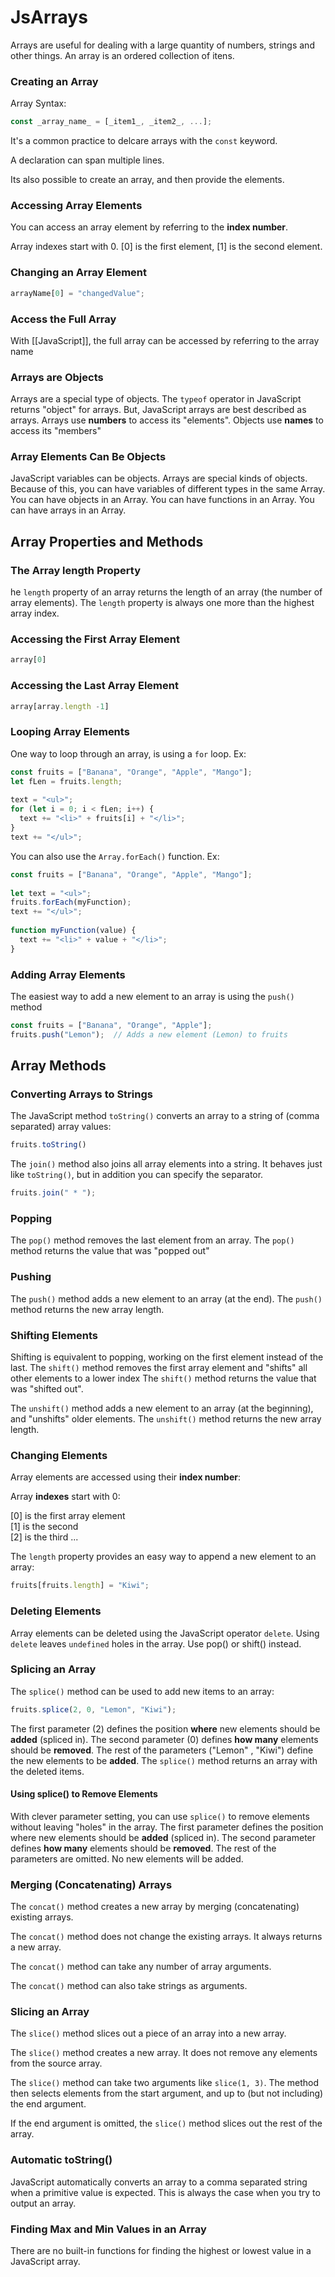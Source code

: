 # JsArrays

Arrays are useful for dealing with a large quantity of numbers, strings and other things. An array is an ordered collection of itens. 


### Creating an Array
Array Syntax: 
```JavaScript
const _array_name_ = [_item1_, _item2_, ...]; 
```

It's a common practice to delcare arrays with the `const` keyword. 

A declaration can span multiple lines. 

Its also possible to create an array, and then provide the elements. 

### Accessing Array Elements
You can access an array element by referring to the **index number**. 

Array indexes start with 0. [0] is the first element, [1] is the second element. 

### Changing an Array Element
```JavaScript
arrayName[0] = "changedValue";
```

### Access the Full Array
With [[JavaScript]], the full array can be accessed by referring to the array name

### Arrays are Objects
Arrays are a special type of objects. The `typeof` operator in JavaScript returns "object" for arrays. But, JavaScript arrays are best described as arrays.
Arrays use **numbers** to access its "elements".
Objects use **names** to access its "members"

### Array Elements Can Be Objects
JavaScript variables can be objects. Arrays are special kinds of objects. Because of this, you can have variables of different types in the same Array. You can have objects in an Array. You can have functions in an Array. You can have arrays in an Array.

## Array Properties and Methods

### The Array length Property
he `length` property of an array returns the length of an array (the number of array elements).
The `length` property is always one more than the highest array index.

### Accessing the First Array Element
``` JavaScript
array[0]
```

### Accessing the Last Array Element
``` JavaScript
array[array.length -1]
```

### Looping Array Elements
One way to loop through an array, is using a `for` loop. Ex:
```JavaScript
const fruits = ["Banana", "Orange", "Apple", "Mango"];  
let fLen = fruits.length;  
  
text = "<ul>";  
for (let i = 0; i < fLen; i++) {  
  text += "<li>" + fruits[i] + "</li>";  
}  
text += "</ul>";
```
You can also use the `Array.forEach()` function. Ex: 
```JavaScript
const fruits = ["Banana", "Orange", "Apple", "Mango"];  
  
let text = "<ul>";  
fruits.forEach(myFunction);  
text += "</ul>";  
  
function myFunction(value) {  
  text += "<li>" + value + "</li>";  
}
```

### Adding Array Elements
The easiest way to add a new element to an array is using the `push()` method
```JavaScript
const fruits = ["Banana", "Orange", "Apple"];  
fruits.push("Lemon");  // Adds a new element (Lemon) to fruits
```

## Array Methods

### Converting Arrays to Strings
The JavaScript method `toString()` converts an array to a string of (comma separated) array values:
```JavaScript
fruits.toString()
```
The `join()` method also joins all array elements into a string. It behaves just like `toString()`, but in addition you can specify the separator.
```JavaScript
fruits.join(" * ");
```

### Popping
The `pop()` method removes the last element from an array. The `pop()` method returns the value that was "popped out"

### Pushing
The `push()` method adds a new element to an array (at the end). The `push()` method returns the new array length.

### Shifting Elements
Shifting is equivalent to popping, working on the first element instead of the last.
The `shift()` method removes the first array element and "shifts" all other elements to a lower index
The `shift()` method returns the value that was "shifted out".

The `unshift()` method adds a new element to an array (at the beginning), and "unshifts" older elements. The `unshift()` method returns the new array length.


### Changing Elements

Array elements are accessed using their **index number**:

Array **indexes** start with 0:

[0] is the first array element  
[1] is the second  
[2] is the third ...

The `length` property provides an easy way to append a new element to an array:
```JavaScript
fruits[fruits.length] = "Kiwi";
```

### Deleting Elements
Array elements can be deleted using the JavaScript operator `delete`. Using `delete` leaves `undefined` holes in the array. Use pop() or shift() instead.

### Splicing an Array
The `splice()` method can be used to add new items to an array:
```JavaScript
fruits.splice(2, 0, "Lemon", "Kiwi");
```
The first parameter (2) defines the position **where** new elements should be **added** (spliced in). The second parameter (0) defines **how many** elements should be **removed**. The rest of the parameters ("Lemon" , "Kiwi") define the new elements to be **added**. The `splice()` method returns an array with the deleted items.

#### Using splice() to Remove Elements

With clever parameter setting, you can use `splice()` to remove elements without leaving "holes" in the array.
The first parameter defines the position where new elements should be **added** (spliced in). The second parameter defines **how many** elements should be **removed**. The rest of the parameters are omitted. No new elements will be added.

### Merging (Concatenating) Arrays

The `concat()` method creates a new array by merging (concatenating) existing arrays. 

The `concat()` method does not change the existing arrays. It always returns a new array.

The `concat()` method can take any number of array arguments.

The `concat()` method can also take strings as arguments.

### Slicing an Array

The `slice()` method slices out a piece of an array into a new array.

The `slice()` method creates a new array. It does not remove any elements from the source array.

The `slice()` method can take two arguments like `slice(1, 3)`. The method then selects elements from the start argument, and up to (but not including) the end argument.

If the end argument is omitted, the `slice()` method slices out the rest of the array.

### Automatic toString()

JavaScript automatically converts an array to a comma separated string when a primitive value is expected. This is always the case when you try to output an array.

### Finding Max and Min Values in an Array

There are no built-in functions for finding the highest or lowest value in a JavaScript array.